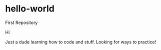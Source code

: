 # hello-world
First Repository

Hi

Just a dude learning how to code and stuff.  Looking for ways to practice!
